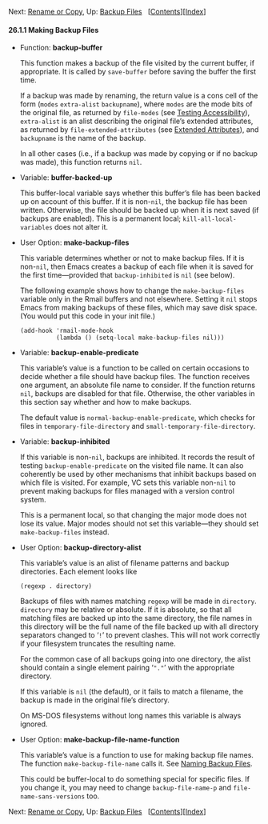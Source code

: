 <!-- This is the GNU Emacs Lisp Reference Manual
corresponding to Emacs version 27.2.

Copyright (C) 1990-1996, 1998-2021 Free Software Foundation,
Inc.

Permission is granted to copy, distribute and/or modify this document
under the terms of the GNU Free Documentation License, Version 1.3 or
any later version published by the Free Software Foundation; with the
Invariant Sections being "GNU General Public License," with the
Front-Cover Texts being "A GNU Manual," and with the Back-Cover
Texts as in (a) below.  A copy of the license is included in the
section entitled "GNU Free Documentation License."

(a) The FSF's Back-Cover Text is: "You have the freedom to copy and
modify this GNU manual.  Buying copies from the FSF supports it in
developing GNU and promoting software freedom." -->

<!-- Created by GNU Texinfo 6.7, http://www.gnu.org/software/texinfo/ -->

Next: [Rename or Copy](Rename-or-Copy.html), Up: [Backup Files](Backup-Files.html)   \[[Contents](index.html#SEC_Contents "Table of contents")]\[[Index](Index.html "Index")]

#### 26.1.1 Making Backup Files

*   Function: **backup-buffer**

    This function makes a backup of the file visited by the current buffer, if appropriate. It is called by `save-buffer` before saving the buffer the first time.

    If a backup was made by renaming, the return value is a cons cell of the form (`modes` `extra-alist` `backupname`), where `modes` are the mode bits of the original file, as returned by `file-modes` (see [Testing Accessibility](Testing-Accessibility.html)), `extra-alist` is an alist describing the original file’s extended attributes, as returned by `file-extended-attributes` (see [Extended Attributes](Extended-Attributes.html)), and `backupname` is the name of the backup.

    In all other cases (i.e., if a backup was made by copying or if no backup was made), this function returns `nil`.

<!---->

*   Variable: **buffer-backed-up**

    This buffer-local variable says whether this buffer’s file has been backed up on account of this buffer. If it is non-`nil`, the backup file has been written. Otherwise, the file should be backed up when it is next saved (if backups are enabled). This is a permanent local; `kill-all-local-variables` does not alter it.

<!---->

*   User Option: **make-backup-files**

    This variable determines whether or not to make backup files. If it is non-`nil`, then Emacs creates a backup of each file when it is saved for the first time—provided that `backup-inhibited` is `nil` (see below).

    The following example shows how to change the `make-backup-files` variable only in the Rmail buffers and not elsewhere. Setting it `nil` stops Emacs from making backups of these files, which may save disk space. (You would put this code in your init file.)

        (add-hook 'rmail-mode-hook
                  (lambda () (setq-local make-backup-files nil)))

<!---->

*   Variable: **backup-enable-predicate**

    This variable’s value is a function to be called on certain occasions to decide whether a file should have backup files. The function receives one argument, an absolute file name to consider. If the function returns `nil`, backups are disabled for that file. Otherwise, the other variables in this section say whether and how to make backups.

    The default value is `normal-backup-enable-predicate`, which checks for files in `temporary-file-directory` and `small-temporary-file-directory`.

<!---->

*   Variable: **backup-inhibited**

    If this variable is non-`nil`, backups are inhibited. It records the result of testing `backup-enable-predicate` on the visited file name. It can also coherently be used by other mechanisms that inhibit backups based on which file is visited. For example, VC sets this variable non-`nil` to prevent making backups for files managed with a version control system.

    This is a permanent local, so that changing the major mode does not lose its value. Major modes should not set this variable—they should set `make-backup-files` instead.

<!---->

*   User Option: **backup-directory-alist**

    This variable’s value is an alist of filename patterns and backup directories. Each element looks like

        (regexp . directory)

    Backups of files with names matching `regexp` will be made in `directory`. `directory` may be relative or absolute. If it is absolute, so that all matching files are backed up into the same directory, the file names in this directory will be the full name of the file backed up with all directory separators changed to ‘`!`’ to prevent clashes. This will not work correctly if your filesystem truncates the resulting name.

    For the common case of all backups going into one directory, the alist should contain a single element pairing ‘`"."`’ with the appropriate directory.

    If this variable is `nil` (the default), or it fails to match a filename, the backup is made in the original file’s directory.

    On MS-DOS filesystems without long names this variable is always ignored.

<!---->

*   User Option: **make-backup-file-name-function**

    This variable’s value is a function to use for making backup file names. The function `make-backup-file-name` calls it. See [Naming Backup Files](Backup-Names.html).

    This could be buffer-local to do something special for specific files. If you change it, you may need to change `backup-file-name-p` and `file-name-sans-versions` too.

Next: [Rename or Copy](Rename-or-Copy.html), Up: [Backup Files](Backup-Files.html)   \[[Contents](index.html#SEC_Contents "Table of contents")]\[[Index](Index.html "Index")]
